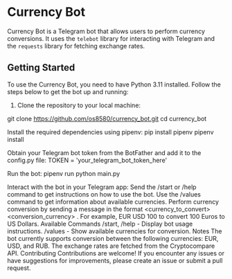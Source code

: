 # Currency Bot

Currency Bot is a Telegram bot that allows users to perform currency conversions. It uses the `telebot` library for interacting with Telegram and the `requests` library for fetching exchange rates.

## Getting Started

To use the Currency Bot, you need to have Python 3.11 installed. Follow the steps below to get the bot up and running:

1. Clone the repository to your local machine:

git clone https://github.com/os8580/currency_bot.git
cd currency_bot

Install the required dependencies using pipenv:
pip install pipenv
pipenv install

Obtain your Telegram bot token from the BotFather and add it to the config.py file:
TOKEN = 'your_telegram_bot_token_here'


Run the bot:
pipenv run python main.py

Interact with the bot in your Telegram app:
Send the /start or /help command to get instructions on how to use the bot.
Use the /values command to get information about available currencies.
Perform currency conversion by sending a message in the format <currency_to_convert> <conversion_currency> <amount>. For example, EUR USD 100 to convert 100 Euros to US Dollars.
Available Commands
/start, /help - Display bot usage instructions.
/values - Show available currencies for conversion.
Notes
The bot currently supports conversion between the following currencies: EUR, USD, and RUB.
The exchange rates are fetched from the Cryptocompare API.
Contributing
Contributions are welcome! If you encounter any issues or have suggestions for improvements, please create an issue or submit a pull request.

